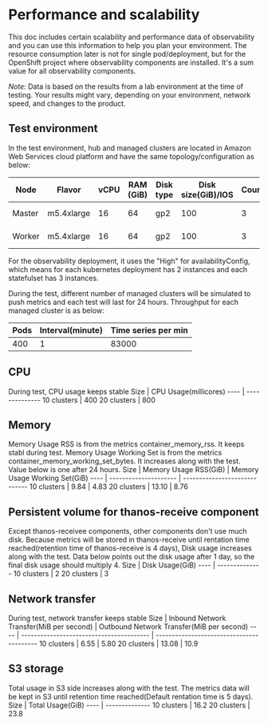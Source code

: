 
# Performance and scalability

This doc includes certain scalability and performance data of observability and you can use this information to help you plan your environment. 
The resource consumption later is not for single pod/deployment, but for the OpenShift project where observability components are installed. It's a sum value for all observability components.


*Note:* Data is based on the results from a lab environment at the time of testing.
Your results might vary, depending on your environment, network speed, and changes to the product.

## Test environment
In the test environment, hub and managed clusters are located in Amazon Web Services cloud platform and have the same topology/configuration as below:


Node | Flavor	| vCPU	| RAM (GiB)	| Disk type	| Disk size(GiB)/IOS	| Count	| Region
---  | ------ | ----  | --------- | --------- | ------------------  | ----- | ------ 
Master | m5.4xlarge | 16 |64 | gp2 | 100 | 3 | sa-east-1
Worker | m5.4xlarge | 16 |64 | gp2 | 100 | 3 | sa-east-1

For the observability deployment, it uses the "High" for availabilityConfig, which means for each kubernetes deployment has 2 instances and each statefulset has 3 instances.

During the test, different number of managed clusters will be simulated to push metrics and each test will last for 24 hours.
Throughput for each managed cluster is as below:

Pods | Interval(minute) | Time series per min
---- | ---------------- | -------------------
400 | 1 | 83000


## CPU
During test, CPU usage keeps stable
Size | CPU Usage(millicores)
---- | --------------
10 clusters | 400
20 clusters | 800

## Memory
Memory Usage RSS is from the metrics container_memory_rss. It keeps stabl during test.
Memory Usage Working Set is from the metrics container_memory_working_set_bytes. It increases along with the test. Value below is one after 24 hours.
Size | Memory Usage RSS(GiB) | Memory Usage Working Set(GiB)
---- | --------------------- | -----------------------------
10 clusters | 9.84 | 4.83
20 clusters | 13.10 | 8.76

## Persistent volume for thanos-receive component
Except thanos-receivee components, other components don't use much disk. Because metrics will be stored in thanos-receive until rentation time reached(retention time of thanos-receive is 4 days), 
Disk usage increases along with the test. Data below points out the disk usage after 1 day, so the final disk usage should multiply 4.
Size | Disk Usage(GiB)
---- | --------------
10 clusters | 2
20 clusters | 3

## Network transfer
During test, network transfer keeps stable
Size | Inbound Network Transfer(MiB per second) | Outbound Network Transfer(MiB per second)
---- | ---------------------------------------- | -----------------------------------------
10 clusters | 6.55 | 5.80
20 clusters | 13.08 | 10.9

## S3 storage
Total usage in S3 side increases along with the test. The metrics data will be kept in S3 until retention time reached(Default rentation time is 5 days).
Size | Total Usage(GiB)
---- | --------------
10 clusters | 16.2
20 clusters | 23.8
